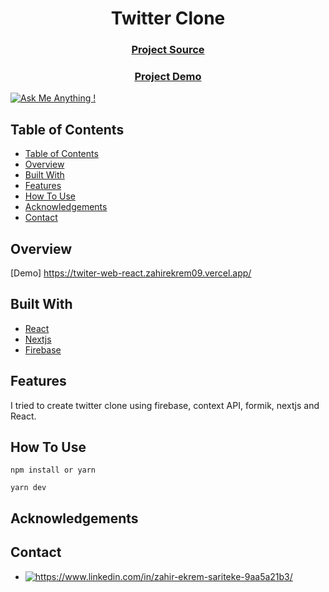 <h1 align="center">Twitter Clone</h1>


<div align="center">
  <h3>
    <a href="https://github.com/zahirekrem09/twiter_web_react">
      Project Source
    </a>
  </h3>
   <h3>
    <a href="[twiter-web-react.zahirekrem09.vercel.app](https://twiter-web-react.zahirekrem09.vercel.app/)
">
      Project Demo
    </a>
  </h3>
</div>

[![Ask Me Anything !](https://img.shields.io/badge/Ask%20me-anything-1abc9c.svg)](https://GitHub.com/Naereen/ama)

## Table of Contents

- [Table of Contents](#table-of-contents)
- [Overview](#overview)
- [Built With](#built-with)
- [Features](#features)
- [How To Use](#how-to-use)
- [Acknowledgements](#acknowledgements)
- [Contact](#contact)
  


<!-- OVERVIEW -->

## Overview

[Demo]
https://twiter-web-react.zahirekrem09.vercel.app/ 

## Built With

<!-- This section should list any major frameworks that you built your project using. Here are a few examples.-->

- [React](https://reactjs.org/)
- [Nextjs](https://nextjs.org/)
- [Firebase](https://firebase.google.com/)


## Features

I tried to create twitter clone using firebase, context API, formik, nextjs and React.


## How To Use

```
npm install or yarn  
```

```
yarn dev
```


## Acknowledgements

<!-- This section should list any articles or add-ons/plugins that helps you to complete the project. This is optional but it will help you in the future. For exmpale -->


## Contact

- <a href="https://www.linkedin.com/in/zahir-ekrem-sariteke-9aa5a21b3/" target="_blank">
    <img src="https://img.shields.io/badge/%20-linkedin-0072b1" alt="https://www.linkedin.com/in/zahir-ekrem-sariteke-9aa5a21b3/">
</a>




